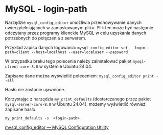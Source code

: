 # MySQL - login-path

Narzędzie `mysql_config_editor` umożliwia przechowywanie danych uwierzytelniających w zamaskowanym pliku.
Plik ten może być następnie odczytany przez programy klienckie MySQL w celu uzyskania danych potrzebnych do połączenia z serwerem.

Przykład zapisu danych logowania:
`mysql_config_editor set --login-path=client --host=localhost --user=localuser --password`

W przypadku braku tego polecenia należy zainstalować pakiet `mysql-client-core-8.0` w systemie Ubuntu 24.04.

Zapisane dane można wyświetlić poleceniem:
`mysql_config_editor print --all`

Hasło nie zostanie ujawnione.


Korzystając z narzędzia `my_print_defaults` (dostarczanego przez pakiet `mysql-server-core-8.0` w Ubuntu 24.04), możemy wyświetlić również zapisane hasło:

`my_print_defaults -s  <login-path>`

[mysql_config_editor — MySQL Configuration Utility](https://dev.mysql.com/doc/refman/8.0/en/mysql-config-editor.html)
